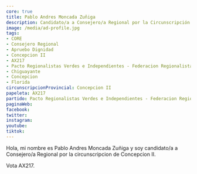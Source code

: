 ```yaml
---
core: true
title: Pablo Andres Moncada Zuñiga
description: Candidato/a a Consejero/a Regional por la Circunscripción de Concepcion II
image: /media/ad-profile.jpg
tags:
- CORE
- Consejero Regional
- Apruebo Dignidad
- Concepcion II
- AX217
- Pacto Regionalistas Verdes e Independientes - Federacion Regionalista Verde Social - Partido Republicano De Chile
- Chiguayante
- Concepcion
- Florida
circunscripcionProvincial: Concepcion II
papeleta: AX217
partido: Pacto Regionalistas Verdes e Independientes - Federacion Regionalista Verde Social - Partido Republicano De Chile
paginaWeb:
facebook:
twitter:
instagram:
youtube:
tiktok:
---
```

Hola, mi nombre es Pablo Andres Moncada Zuñiga y soy candidato/a a Consejero/a Regional por la circunscripcion de Concepcion II.

Vota AX217.